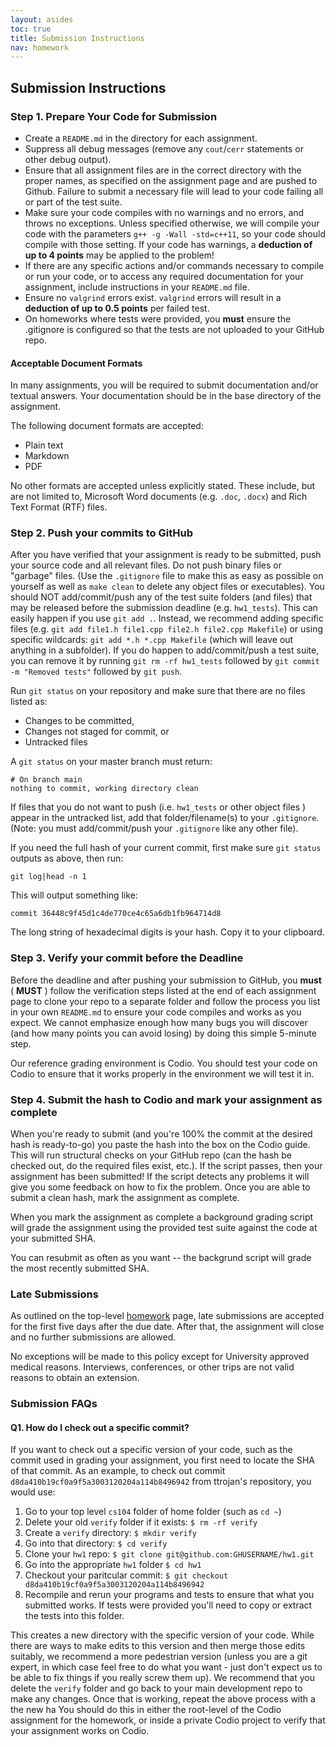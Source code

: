 ```yaml
---
layout: asides
toc: true
title: Submission Instructions
nav: homework
---
```


## Submission Instructions

### Step 1. Prepare Your Code for Submission

  + Create a `README.md` in the directory for each assignment.
  + Suppress all debug messages (remove any `cout`/`cerr` statements or other debug output).
  + Ensure that all assignment files are in the correct directory with the proper names, as specified on the assignment page and are pushed to Github.  Failure to submit a necessary file will lead to your code failing all or part of the test suite. 
  + Make sure your code compiles with no warnings and no errors, and throws no exceptions. Unless specified otherwise, we will compile your code with the parameters `g++ -g -Wall -std=c++11`, so your code should compile with those setting.  If your code has warnings, a **deduction of up to 4 points** may be applied to the problem!  
  + If there are any specific actions and/or commands necessary to compile or run your code, or to access any required documentation for your assignment, include instructions in your `README.md` file.
  + Ensure no `valgrind` errors exist.  `valgrind` errors will result in a **deduction of up to 0.5 points** per failed test.
  + On homeworks where tests were provided, you **must** ensure the .gitignore is configured so that the tests are not uploaded to your GitHub repo.

  
#### Acceptable Document Formats
In many assignments, you will be required to submit documentation and/or textual answers. Your documentation should be in the base directory of the assignment.

The following document formats are accepted:

  + Plain text
  + Markdown
  + PDF
  
No other formats are accepted unless explicitly stated. These include, but are not limited to, Microsoft Word documents (e.g. `.doc`, `.docx`) and Rich Text Format (RTF) files.

### Step 2. Push your commits to GitHub
After you have verified that your assignment is ready to be submitted, push your source code and all relevant files. Do not push binary files or "garbage" files. (Use the `.gitignore` file to make this as easy as possible on yourself as well as `make clean` to delete any object files or executables). You should NOT add/commit/push any of the test suite folders (and files) that may be released before the submission deadline (e.g. `hw1_tests`).  This can easily happen if you use `git add .`. Instead, we recommend adding specific files (e.g. `git add file1.h file1.cpp file2.h file2.cpp Makefile`) or using specific wildcards: `git add *.h *.cpp Makefile` (which will leave out anything in a subfolder).  If you do happen to add/commit/push a test suite, you can remove it by running `git rm -rf hw1_tests` followed by `git commit -m "Removed tests"` followed by `git push`.  

Run `git status` on your repository and make sure that there are no files listed as:

  + Changes to be committed,
  + Changes not staged for commit, or
  + Untracked files

A `git status` on your master branch must return:
    
```
# On branch main
nothing to commit, working directory clean
```

If files that you do not want to push (i.e. `hw1_tests` or other object files ) appear in the untracked list, add that folder/filename(s) to your `.gitignore`.  (Note: you must add/commit/push your `.gitignore` like any other file).

If you need the full hash of your current commit, first make sure `git status` outputs as above, then run:

```shell
git log|head -n 1
```

This will output something like:
```shell
commit 36448c9f45d1c4de770ce4c65a6db1fb964714d8
``` 

The long string of hexadecimal digits is your hash. Copy it to your clipboard.

### Step 3. Verify your commit **before** the Deadline

Before the deadline and after pushing your submission to GitHub, you **must** ( **MUST** ) follow the verification steps listed at the end of each assignment page to clone your repo to a separate folder and follow the process you list in your own `README.md` to ensure your code compiles and works as you expect. We cannot emphasize enough how many bugs you will discover (and how many points you can avoid losing) by doing this simple 5-minute step.

Our reference grading environment is Codio. You should test your code on Codio to ensure that it works properly in the environment we will test it in.

### Step 4. Submit the hash to Codio and mark your assignment as complete

When you're ready to submit (and you're 100% the commit at the desired hash is ready-to-go) you paste the hash into the box on the Codio guide. This will run structural checks on your GitHub repo (can the hash be checked out, do the required files exist, etc.). If the script passes, then your assignment has been submitted! If the script detects any problems it will give you some feedback on how to fix the problem. Once you are able to submit a clean hash, mark the assignment as complete.

When you mark the assignment as complete a background grading script will grade the assignment using the provided test suite against the code at your submitted SHA.

You can resubmit as often as you want -- the backgrund script will grade the most recently submitted SHA.

### Late Submissions

As outlined on the top-level [homework](../) page, late submissions are accepted for the first five days after the due date. After that, the assignment will close and no further submissions are allowed.

No exceptions will be made to this policy except for University approved medical reasons. Interviews, conferences, or other trips are not valid reasons to obtain an extension.


### Submission FAQs
#### Q1. How do I check out a specific commit?
If you want to check out a specific version of your code, such as the commit used in grading your assignment, you first need to locate the SHA of that commit. As an example, to check out commit `d8da410b19cf0a9f5a3003120204a114b8496942` from ttrojan's repository, you would use:

1. Go to your top level `cs104` folder of home folder (such as `cd ~`)
1. Delete your old `verify` folder if it exists: `$ rm -rf verify`
1. Create a `verify` directory: `$ mkdir verify`
1. Go into that directory: `$ cd verify`
1. Clone your `hw1` repo: `$ git clone git@github.com:GHUSERNAME/hw1.git`
1. Go into the appropriate `hw1` folder `$ cd hw1`
1. Checkout your paritcular commit:  `$ git checkout d8da410b19cf0a9f5a3003120204a114b8496942`
1. Recompile and rerun your programs and tests to ensure that what you submitted works. If tests were provided you'll need to copy or extract the tests into this folder.
 
This creates a new directory with the specific version of your code. While there are ways to make edits to this version and then merge those edits suitably, we recommend a more pedestrian version (unless you are a git expert, in which case feel free to do what you want - just don't expect us to be able to fix things if you really screw them up). We recommend that you delete the `verify` folder and go back to your main development repo to make any changes. Once that is working, repeat the above process with a the new ha 
You should do this in either the root-level of the Codio assignment for the homework, or inside a private Codio project to verify that your assignment works on Codio.
